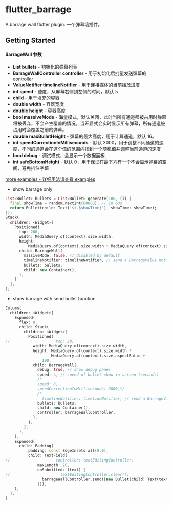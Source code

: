 # flutter_barrage

A barrage wall flutter plugin.
一个弹幕墙插件。

## Getting Started

#### BarrageWall 参数

* **List<Bullet> bullets** - 初始化的弹幕列表
* **BarrageWallController controller** - 用于初始化后批量发送弹幕的 controller
* **ValueNotifier<BarrageValue> timelineNotifier** - 用于连接媒体的当前播放进度 
* **int speed** - 速度，从屏幕右侧到左侧的时间，默认 5
* **child** - 用于填充的容器
* **double width** - 容器宽度
* **double height** - 容器高度
* **bool massiveMode** - 海量模式，默认关闭，此时当所有通道都被占用时弹幕将被丢弃，不会产生覆盖的情况。当开启式会实时显示所有弹幕，所有通道被占用时会覆盖之前的弹幕。
* **double maxBulletHeight** - 弹幕的最大高度，用于计算通道，默认 16。
* **int speedCorrectionInMilliseconds** - 默认 3000，用于调整不同通道的速度，不同的通道会在这个值的范围内找到一个随机值并调整当前通道的速度
* **bool debug** - 调试模式，会显示一个数据面板
* **int safeBottomHeight** - 默认 0，用于保证在最下方有一个不会显示弹幕的空间，避免挡住字幕

[more examples - 详细用法请查看 examples](https://github.com/danielwii/flutter_barrage/tree/master/example)

* show barrage only

```dart
List<Bullet> bullets = List<Bullet>.generate(100, (i) {
  final showTime = random.nextInt(60000); // in 60s
  return Bullet(child: Text('$i-$showTime}'), showTime: showTime);
});
Stack(
  children: <Widget>[
    Positioned(
      top: 200,
      width: MediaQuery.of(context).size.width,
      height:
          MediaQuery.of(context).size.width * MediaQuery.of(context).size.aspectRatio + 200,
      child: BarrageWall(
        massiveMode: false, // disabled by default
        timelineNotifier: timelineNotifier, // send a BarrageValue notifier let bullet fires using your own timeline
        bullets: bullets,
        child: new Container(),
      ),
    )
  ],
);
```

* show barrage with send bullet function

```dart
Column(
  children: <Widget>[
    Expanded(
      flex: 9,
      child: Stack(
        children: <Widget>[
          Positioned(
//                    top: 20,
            width: MediaQuery.of(context).size.width,
            height: MediaQuery.of(context).size.width *
                    MediaQuery.of(context).size.aspectRatio +
                100,
            child: BarrageWall(
              debug: true, // show debug panel
              speed: 4, // speed of bullet show in screen (seconds)
              /*
              speed: 8,
              speedCorrectionInMilliseconds: 3000,*/
              /*
                timelineNotifier: timelineNotifier, // send a BarrageValue notifier let bullet fires using your own timeline*/
              bullets: bullets,
              child: new Container(),
              controller: barrageWallController,
            ),
          ),
        ],
      ),
    ),
    Expanded(
      child: Padding(
          padding: const EdgeInsets.all(8.0),
          child: TextField(
//                    controller: textEditingController,
              maxLength: 20,
              onSubmitted: (text) {
//                      textEditingController.clear();
                barrageWallController.send([new Bullet(child: Text(text))]);
              })),
    ),
  ],
)
```
